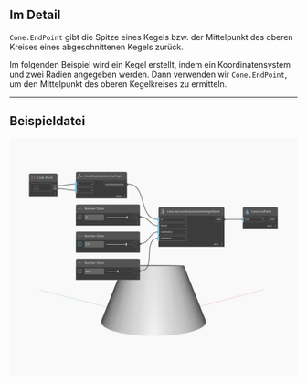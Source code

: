 ## Im Detail
`Cone.EndPoint` gibt die Spitze eines Kegels bzw. der Mittelpunkt des oberen Kreises eines abgeschnittenen Kegels zurück.

Im folgenden Beispiel wird ein Kegel erstellt, indem ein Koordinatensystem und zwei Radien angegeben werden. Dann verwenden wir `Cone.EndPoint`, um den Mittelpunkt des oberen Kegelkreises zu ermitteln.

___
## Beispieldatei

![EndPoint](./Autodesk.DesignScript.Geometry.Cone.EndPoint_img.jpg)

